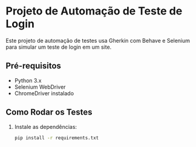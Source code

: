 # Projeto de Automação de Teste de Login

Este projeto de automação de testes usa Gherkin com Behave e Selenium para simular um teste de login em um site.

## Pré-requisitos
- Python 3.x
- Selenium WebDriver
- ChromeDriver instalado

## Como Rodar os Testes
1. Instale as dependências:
   ```bash
   pip install -r requirements.txt
